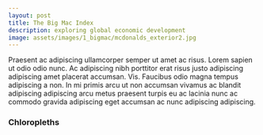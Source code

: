 ```yaml
---
layout: post
title: The Big Mac Index
description: exploring global economic development
image: assets/images/1_bigmac/mcdonalds_exterior2.jpg
---
```


Praesent ac adipiscing ullamcorper semper ut amet ac risus. Lorem sapien ut odio odio nunc. Ac adipiscing nibh porttitor erat risus justo adipiscing adipiscing amet placerat accumsan. Vis. Faucibus odio magna tempus adipiscing a non. In mi primis arcu ut non accumsan vivamus ac blandit adipiscing adipiscing arcu metus praesent turpis eu ac lacinia nunc ac commodo gravida adipiscing eget accumsan ac nunc adipiscing adipiscing.

<!-- Image -->
<h3>Chloropleths</h3>
<div class="box alt">
	<div class="row 50% uniform">
		<div class="4u"><span class="image fit"><img src="https://swetharevanur.github.io/assets/images/1_bigmac/mapJul10.svg" alt="" /></span></div>
		<div class="4u"><span class="image fit"><img src="https://swetharevanur.github.io/assets/images/1_bigmac/mapJul13.svg" alt="" /></span></div>
		<div class="4u$"><span class="image fit"><img src="https://swetharevanur.github.io/assets/images/1_bigmac/mapJul16.svg" alt="" /></span></div>
		<!-- Break -->
		<div class="4u"><span class="image fit"><img src="https://swetharevanur.github.io/assets/images/1_bigmac/mapJul10.svg" alt="" /></span></div>
		<div class="4u"><span class="image fit"><img src="https://swetharevanur.github.io/assets/images/1_bigmac/mapJul13.svg" alt="" /></span></div>
		<div class="4u$"><span class="image fit"><img src="https://swetharevanur.github.io/assets/images/1_bigmac/mapJul16.svg" alt="" /></span></div>
		<!-- Break -->
		<div class="4u"><span class="image fit"><img src="https://swetharevanur.github.io/assets/images/1_bigmac/mapJul10.svg" alt="" /></span></div>
		<div class="4u"><span class="image fit"><img src="https://swetharevanur.github.io/assets/images/1_bigmac/mapJul13.svg" alt="" /></span></div>
		<div class="4u$"><span class="image fit"><img src="https://swetharevanur.github.io/assets/images/1_bigmac/mapJul16.svg" alt="" /></span></div>
	</div>
</div>

